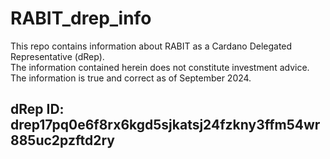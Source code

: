 # RABIT_drep_info
This repo contains information about RABIT as a Cardano Delegated Representative (dRep).\
The information contained herein does not constitute investment advice.\
The information is true and correct as of September 2024.
## dRep ID: drep17pq0e6f8rx6kgd5sjkatsj24fzkny3ffm54wr885uc2pzftd2ry
